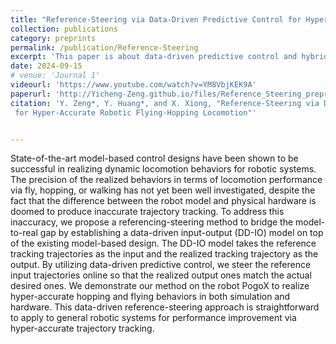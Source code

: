 ```yaml
---
title: "Reference-Steering via Data-Driven Predictive Control for Hyper-Accurate Robotic Flying-Hopping Locomotion"
collection: publications
category: preprints
permalink: /publication/Reference-Steering
excerpt: 'This paper is about data-driven predictive control and hybrid flying hopping locomotion of the robot, PogoX.'
date: 2024-09-15
# venue: 'Journal 1'
videourl: 'https://www.youtube.com/watch?v=YM8VbjKEK9A'
paperurl: 'http://Yicheng-Zeng.github.io/files/Reference_Steering_preprint.pdf'
citation: 'Y. Zeng*, Y. Huang*, and X. Xiong, "Reference-Steering via Data-Driven Predictive Control
 for Hyper-Accurate Robotic Flying-Hopping Locomotion"'


---
```


State-of-the-art model-based control designs have been shown to be successful in realizing dynamic locomotion behaviors for robotic systems. The precision of the realized behaviors in terms of locomotion performance via fly, hopping, or walking has not yet been well investigated, despite the fact that the difference between the robot model and physical hardware is doomed to produce inaccurate trajectory tracking. To address this inaccuracy, we propose a referencing-steering method to bridge the model-to-real gap by establishing a data-driven input-output (DD-IO) model on top of the existing model-based design. The DD-IO model takes the reference tracking trajectories as the input and the realized tracking trajectory as the output. By utilizing data-driven predictive control, we steer the reference input trajectories online so that the realized output ones match the actual desired ones. We demonstrate our method on the robot PogoX to realize hyper-accurate hopping and flying behaviors in both simulation and hardware. This data-driven reference-steering approach is straightforward to apply to general robotic systems for performance improvement via hyper-accurate trajectory tracking.

<!-- 'Y. Huang*, Y. Zeng*, and X. Xiong, “Stride: An open-source, low-cost, and versatile bipedal robot platform for research and education,” in 2024 IEEE-RAS 23rd International Conference on Humanoid Robots (Humanoids), 2024.' -->

<!-- {{ site.data.ui-text[site.locale].date_label | default: "Published:" }} -->